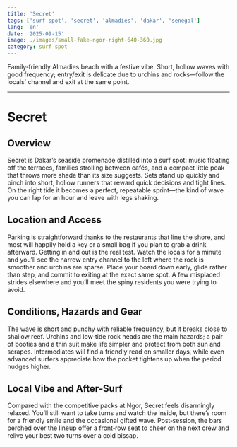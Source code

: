 ```yaml
---
title: 'Secret'
tags: ['surf spot', 'secret', 'almadies', 'dakar', 'senegal']
lang: 'en'
date: '2025-09-15'
image: ./images/small-fake-ngor-right-640-360.jpg
category: surf spot
---
```


Family‑friendly Almadies beach with a festive vibe. Short, hollow waves with good frequency; entry/exit is delicate due to urchins and rocks—follow the locals’ channel and exit at the same point.

---

# Secret

## Overview

Secret is Dakar’s seaside promenade distilled into a surf spot: music floating off the terraces, families strolling between cafés, and a compact little peak that throws more shade than its size suggests. Sets stand up quickly and pinch into short, hollow runners that reward quick decisions and tight lines. On the right tide it becomes a perfect, repeatable sprint—the kind of wave you can lap for an hour and leave with legs shaking.

## Location and Access

Parking is straightforward thanks to the restaurants that line the shore, and most will happily hold a key or a small bag if you plan to grab a drink afterward. Getting in and out is the real test. Watch the locals for a minute and you’ll see the narrow entry channel to the left where the rock is smoother and urchins are sparse. Place your board down early, glide rather than step, and commit to exiting at the exact same spot. A few misplaced strides elsewhere and you’ll meet the spiny residents you were trying to avoid.

## Conditions, Hazards and Gear

The wave is short and punchy with reliable frequency, but it breaks close to shallow reef. Urchins and low‑tide rock heads are the main hazards; a pair of booties and a thin suit make life simpler and protect from both sun and scrapes. Intermediates will find a friendly read on smaller days, while even advanced surfers appreciate how the pocket tightens up when the period nudges higher.

## Local Vibe and After‑Surf

Compared with the competitive packs at Ngor, Secret feels disarmingly relaxed. You’ll still want to take turns and watch the inside, but there’s room for a friendly smile and the occasional gifted wave. Post‑session, the bars perched over the lineup offer a front‑row seat to cheer on the next crew and relive your best two turns over a cold bissap.
